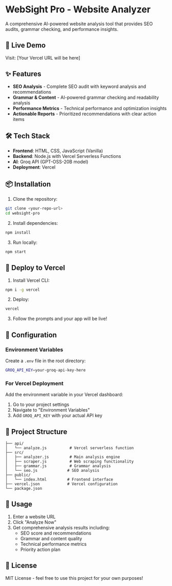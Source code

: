 # WebSight Pro - Website Analyzer

A comprehensive AI-powered website analysis tool that provides SEO audits, grammar checking, and performance insights.

## 🚀 Live Demo

Visit: [Your Vercel URL will be here]

## ✨ Features

- **SEO Analysis** - Complete SEO audit with keyword analysis and recommendations
- **Grammar & Content** - AI-powered grammar checking and readability analysis  
- **Performance Metrics** - Technical performance and optimization insights
- **Actionable Reports** - Prioritized recommendations with clear action items

## 🛠️ Tech Stack

- **Frontend**: HTML, CSS, JavaScript (Vanilla)
- **Backend**: Node.js with Vercel Serverless Functions
- **AI**: Groq API (GPT-OSS-20B model)
- **Deployment**: Vercel

## 📦 Installation

1. Clone the repository:
```bash
git clone <your-repo-url>
cd websight-pro
```

2. Install dependencies:
```bash
npm install
```

3. Run locally:
```bash
npm start
```

## 🚀 Deploy to Vercel

1. Install Vercel CLI:
```bash
npm i -g vercel
```

2. Deploy:
```bash
vercel
```

3. Follow the prompts and your app will be live!

## 🔧 Configuration

### Environment Variables

Create a `.env` file in the root directory:

```bash
GROQ_API_KEY=your-groq-api-key-here
```

### For Vercel Deployment

Add the environment variable in your Vercel dashboard:
1. Go to your project settings
2. Navigate to "Environment Variables"
3. Add `GROQ_API_KEY` with your actual API key

## 📁 Project Structure

```
├── api/
│   └── analyze.js          # Vercel serverless function
├── src/
│   ├── analyzer.js         # Main analysis engine
│   ├── scraper.js          # Web scraping functionality
│   ├── grammar.js          # Grammar analysis
│   └── seo.js             # SEO analysis
├── public/
│   └── index.html         # Frontend interface
├── vercel.json            # Vercel configuration
└── package.json
```

## 🎯 Usage

1. Enter a website URL
2. Click "Analyze Now"
3. Get comprehensive analysis results including:
   - SEO score and recommendations
   - Grammar and content quality
   - Technical performance metrics
   - Priority action plan

## 📄 License

MIT License - feel free to use this project for your own purposes!